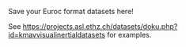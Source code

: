 Save your Euroc format datasets here!

See https://projects.asl.ethz.ch/datasets/doku.php?id=kmavvisualinertialdatasets for examples.